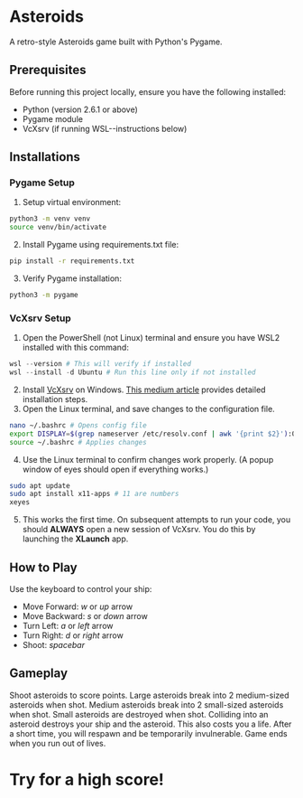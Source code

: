 # Asteroids

A retro-style Asteroids game built with Python's Pygame.

## Prerequisites

Before running this project locally, ensure you have the following installed:

- Python (version 2.6.1 or above)
- Pygame module
- VcXsrv (if running WSL--instructions below)

## Installations

### Pygame Setup

1. Setup virtual environment:
``` bash
python3 -m venv venv
source venv/bin/activate
```
2. Install Pygame using requirements.txt file:
``` bash
pip install -r requirements.txt
```
3. Verify Pygame installation:
``` bash
python3 -m pygame
```

### VcXsrv Setup

1. Open the PowerShell (not Linux) terminal and ensure you have WSL2 installed with this command:
``` powershell
wsl --version # This will verify if installed
wsl --install -d Ubuntu # Run this line only if not installed
```
2. Install [VcXsrv](https://vcxsrv.com/) on Windows. [This medium article](https://medium.com/@youngtuo/run-pygame-through-wsl2-in-3-steps-2ee0b776dbaa) provides detailed installation steps.
3. Open the Linux terminal, and save changes to the configuration file.
``` bash
nano ~/.bashrc # Opens config file
export DISPLAY=$(grep nameserver /etc/resolv.conf | awk '{print $2}'):0.0 # Save to end of file
source ~/.bashrc # Applies changes
```
4. Use the Linux terminal to confirm changes work properly. (A popup window of eyes should open if everything works.)
``` bash
sudo apt update
sudo apt install x11-apps # 11 are numbers
xeyes
```
5. This works the first time. On subsequent attempts to run your code, you should **ALWAYS** open a new session of VcXsrv. You do this by launching the **XLaunch** app.


## How to Play

Use the keyboard to control your ship:
- Move Forward: *w* or *up* arrow
- Move Backward: *s* or *down* arrow
- Turn Left: *a* or *left* arrow
- Turn Right: *d* or *right* arrow
- Shoot: *spacebar*

## Gameplay

Shoot asteroids to score points.
Large asteroids break into 2 medium-sized asteroids when shot.
Medium asteroids break into 2 small-sized asteroids when shot.
Small asteroids are destroyed when shot.
Colliding into an asteroid destroys your ship and the asteroid. 
This also costs you a life.
After a short time, you will respawn and be temporarily invulnerable.
Game ends when you run out of lives.

# Try for a high score!